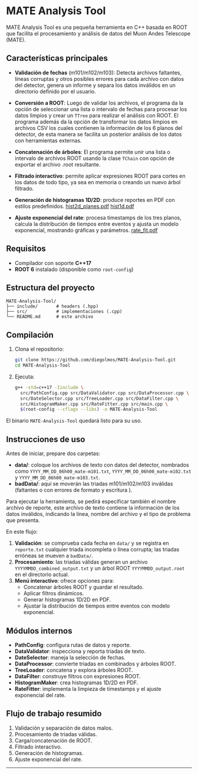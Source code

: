 # MATE Analysis Tool

MATE Analysis Tool es una pequeña herramienta en C++ basada en ROOT que facilita el procesamiento y análisis de datos del Muon Andes Telescope (MATE).

## Características principales

- **Validación de fechas** (m101/m102/m103): Detecta archivos faltantes, líneas corruptas y otros posibles errores para cada archivo con datos del detector, genera un informe y separa los datos inválidos en un directorio definido por el usuario.
- **Conversión a ROOT**: Luego de validar los archivos, el programa da la opción de seleccionar una lista o intervalo de fechas para procesar los datos limpios y crear un `TTree` para realizar el análisis con ROOT.
El programa además da la opción de transformar los datos limpios en archivos CSV los cuales contienen la información de los 6 planos del detector, de esta manera se facilita un posterior análisis de los datos con herramientas externas.
- **Concatenación de árboles**:  El programa permite unir una lista o intervalo de archivos ROOT usando la clase `TChain` con opción de exportar el archivo .root resultante.
- **Filtrado interactivo**: permite aplicar expresiones ROOT para cortes en los datos de todo tipo, ya sea en memoria o creando un nuevo árbol filtrado.
- **Generación de histogramas 1D/2D**: produce reportes en PDF con estilos predefinidos.
  [hist2d_planes.pdf](https://github.com/user-attachments/files/20751261/hist2d_planes.pdf)
  [hist1d.pdf](https://github.com/user-attachments/files/20751257/hist1d.pdf)

- **Ajuste exponencial del rate**: procesa timestamps de los tres planos, calcula la distribución de tiempos entre eventos y ajusta un modelo exponencial, mostrando gráficas y parámetros.
  [rate_fit.pdf](https://github.com/user-attachments/files/20751264/rate_fit.pdf)


## Requisitos

- Compilador con soporte **C++17**
- **ROOT 6** instalado (disponible como `root-config`)

## Estructura del proyecto

```
MATE-Analysis-Tool/
├── include/       # headers (.hpp)
├── src/           # implementaciones (.cpp)
└── README.md      # este archivo
```

## Compilación

1. Clona el repositorio:
   ```sh
   git clone https://github.com/diegolmos/MATE-Analysis-Tool.git
   cd MATE-Analysis-Tool
   ```
2. Ejecuta:
   ```sh
   g++ -std=c++17 -Iinclude \
     src/PathConfig.cpp src/DataValidator.cpp src/DataProcessor.cpp \
     src/DateSelector.cpp src/TreeLoader.cpp src/DataFilter.cpp \
     src/HistogramMaker.cpp src/RateFitter.cpp src/main.cpp \
     $(root-config --cflags --libs) -o MATE-Analysis-Tool
   ```

El binario `MATE-Analysis-Tool` quedará listo para su uso.

## Instrucciones de uso

Antes de iniciar, prepare dos carpetas:

- **data/**: coloque los archivos de texto con datos del detector, nombrados como `YYYY_MM_DD_06h00_mate-m101.txt`, `YYYY_MM_DD_06h00_mate-m102.txt` y `YYYY_MM_DD_06h00_mate-m103.txt`.
- **badData/**: aquí se moverán las triadas m101/m102/m103 inválidas (faltantes o con errores de formato y escritura ).

Para ejecutar la herramienta, se pedirá especificar también el nombre archivo de reporte, este archivo de texto contiene la información de los datos inválidos, indicando la línea, nombre del archivo y el tipo de problema que presenta.


En este flujo:

1. **Validación**: se comprueba cada fecha en `data/` y se registra en `reporte.txt` cualquier triada incompleta o línea corrupta; las triadas erróneas se mueven a `badData/`.
2. **Procesamiento**: las triadas válidas generan un archivo `YYYYMMDD_combined_output.txt` y un árbol ROOT `YYYYMMDD_output.root` en el directorio actual.
3. **Menú interactivo**: ofrece opciones para:
   - Concatenar árboles ROOT y guardar el resultado.
   - Aplicar filtros dinámicos.
   - Generar histogramas 1D/2D en PDF.
   - Ajustar la distribución de tiempos entre eventos con modelo exponencial.

## Módulos internos

- **PathConfig**: configura rutas de datos y reporte.
- **DataValidator**: inspecciona y reporta triadas de texto.
- **DateSelector**: maneja la selección de fechas.
- **DataProcessor**: convierte triadas en combinados y árboles ROOT.
- **TreeLoader**: concatena y explora árboles ROOT.
- **DataFilter**: construye filtros con expresiones ROOT.
- **HistogramMaker**: crea histogramas 1D/2D en PDF.
- **RateFitter**: implementa la limpieza de timestamps y el ajuste exponencial del rate.

## Flujo de trabajo resumido

1. Validación y separación de datos malos.
2. Procesamiento de triadas válidas.
3. Carga/concatenación de ROOT.
4. Filtrado interactivo.
5. Generación de histogramas.
6. Ajuste exponencial del rate.

---


